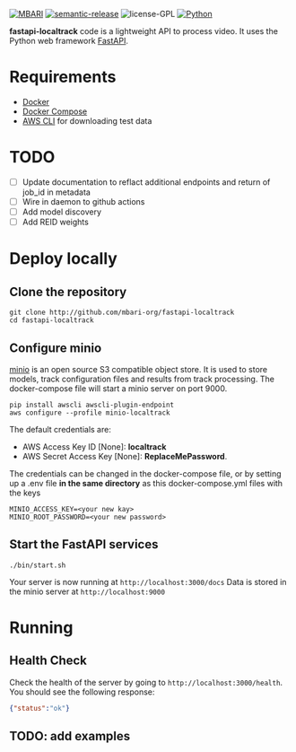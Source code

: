 [![MBARI](https://www.mbari.org/wp-content/uploads/2014/11/logo-mbari-3b.png)](http://www.mbari.org)
[![semantic-release](https://img.shields.io/badge/%20%20%F0%9F%93%A6%F0%9F%9A%80-semantic--release-e10079.svg)](https://github.com/semantic-release/semantic-release)
![license-GPL](https://img.shields.io/badge/license-GPL-blue)
[![Python](https://img.shields.io/badge/language-Python-blue.svg)](https://www.python.org/downloads/)

**fastapi-localtrack** code is a lightweight API to process video. It uses the Python web framework [FastAPI](https://fastapi.tiangolo.com/).
 
# Requirements

- [Docker](https://docs.docker.com/get-docker/)
- [Docker Compose](https://docs.docker.com/compose/install/)
- [AWS CLI](https://docs.aws.amazon.com/cli/latest/userguide/cli-chap-install.html) for downloading test data

# TODO

- [ ] Update documentation to reflact additional endpoints and return of job_id in metadata
- [ ] Wire in daemon to github actions
- [ ] Add model discovery
- [ ] Add REID weights

# Deploy locally

## Clone the repository
```shell
git clone http://github.com/mbari-org/fastapi-localtrack
cd fastapi-localtrack
```


## Configure minio

[minio](https://min.io/) is an open source S3 compatible object store.  It is used to store models, track configuration files and results from track processing.  The docker-compose file will start a minio server on port 9000.  
 
```shell
pip install awscli awscli-plugin-endpoint
aws configure --profile minio-localtrack

```

The default credentials are:
- AWS Access Key ID [None]: **localtrack** 
- AWS Secret Access Key [None]: **ReplaceMePassword**.

The credentials can be changed in the docker-compose file, or by setting up a .env file **in the same directory**
as this docker-compose.yml files with the keys
```text
MINIO_ACCESS_KEY=<your new kay>
MINIO_ROOT_PASSWORD=<your new password>
```


## Start the FastAPI services
  
```shell
./bin/start.sh
```

Your server is now running at `http://localhost:3000/docs`
Data is stored in the minio server at `http://localhost:9000`

# Running

## Health Check
Check the health of the server by going to `http://localhost:3000/health`.  You should see the following response:

```json
{"status":"ok"}
```

## TODO: add examples